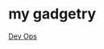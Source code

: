 <!-- MD_HOPPER: ID: my-gadgetry -->
<!-- MD_HOPPER: TITLE: my gadgetry -->
<!-- MD_HOPPER: OUTPUT: README.md -->
<!-- MD_HOPPER: CONFIG:
skip-hidden: true
filenames: README.md
output: README.md
 -->

# my gadgetry

<!-- MD_HOPPER: BEGIN_LINKS:
all: true
linked: true
child: true
grandChild: false
parallel: false
-->

[Dev Ops][md_hopper:my-gadgetry-dev-ops]

<!-- MD_HOPPER: END_LINKS: --><!-- MD_HOPPER: BEGIN_DEFINE_LINKS: -->

[md_hopper:main]: ../../README.md 'MyPackages'
[md_hopper:inquirer-plugins]: ../inquirer-plugins/README.md 'inquirer-plugins'
[md_hopper:inquirer-plugins-table]: ../inquirer-plugins/src/lib/_internal/plugins/table/README.md 'TABLE PLUGIN'
[md_hopper:md-hopper]: ../md-hopper/README.md 'MD HOPPER'
[md_hopper:md-hopper-link]: ../md-hopper/src/lib/cli/commands/link/README.md 'LINK COMMAND'
[md_hopper:my-gadgetry-dev-ops]: ./src/lib/_internal/dev-ops/README.md 'Dev Ops'
[md_hopper:test]: ../test/README.md 'test'
[md_hopper:plugins-builder]: ../../plugins/builder/README.md 'builder'

<!-- MD_HOPPER: END_DEFINE_LINKS: -->
